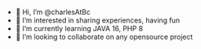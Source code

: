 - 👋 Hi, I’m @charlesAtBc
- 👀 I’m interested in sharing experiences, having fun
- 🌱 I’m currently learning JAVA 16, PHP 8
- 💞️ I’m looking to collaborate on any opensource project

<!---
charlesAtBc/charlesAtBc is a ✨ special ✨ repository because its `README.md` (this file) appears on your GitHub profile.
You can click the Preview link to take a look at your changes.
--->
